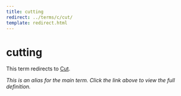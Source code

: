 ```yaml
---
title: cutting
redirect: ../terms/c/cut/
template: redirect.html
---
```


# cutting

This term redirects to [Cut](../terms/c/cut/).

*This is an alias for the main term. Click the link above to view the full definition.*
